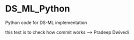 # DS_ML_Python
Python code for DS-ML implementation

this text is to check how commit works --> Pradeep Dwivedi
